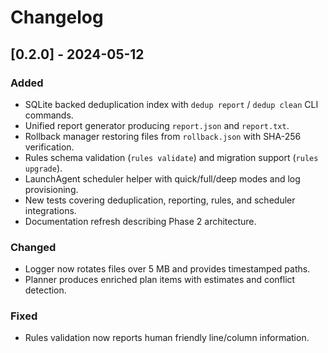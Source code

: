 # Changelog

## [0.2.0] - 2024-05-12

### Added
- SQLite backed deduplication index with `dedup report` / `dedup clean` CLI commands.
- Unified report generator producing `report.json` and `report.txt`.
- Rollback manager restoring files from `rollback.json` with SHA-256 verification.
- Rules schema validation (`rules validate`) and migration support (`rules upgrade`).
- LaunchAgent scheduler helper with quick/full/deep modes and log provisioning.
- New tests covering deduplication, reporting, rules, and scheduler integrations.
- Documentation refresh describing Phase 2 architecture.

### Changed
- Logger now rotates files over 5 MB and provides timestamped paths.
- Planner produces enriched plan items with estimates and conflict detection.

### Fixed
- Rules validation now reports human friendly line/column information.

